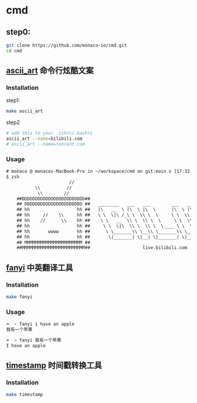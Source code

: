 # cmd

## step0:

```sh
git clone https://github.com/monaco-io/cmd.git
cd cmd
```

## [ascii_art](ascii_art) 命令行炫酷文案

### Installation

step1:

```sh
make ascii_art
```

step2

```sh
# add this to your .zshrc/.bashrc
ascii_art --name=bilibili.com
# ascii_art --name=tencent.com
```

### Usage

```txt
# monaco @ monacos-MacBook-Pro in ~/workspace/cmd on git:main o [17:32:27]
$ zsh
                        //
           \\          //
            \\        //
    ##DDDDDDDDDDDDDDDDDDDDDDDD##
    ## DDDDDDDDDDDDDDDDDDDDDD ##   ________   ___   ___        ___   ________   ___   ___        ___
    ## hh                  hh ##   |\   __  \ |\  \ |\  \      |\  \ |\   __  \ |\  \ |\  \      |\  \
    ## hh     //    \\     hh ##   \ \  \|\ /_\ \  \\ \  \     \ \  \\ \  \|\ /_\ \  \\ \  \     \ \  \
    ## hh    //      \\    hh ##    \ \   __  \\ \  \\ \  \     \ \  \\ \   __  \\ \  \\ \  \     \ \  \
    ## hh                  hh ##     \ \  \|\  \\ \  \\ \  \____ \ \  \\ \  \|\  \\ \  \\ \  \____ \ \  \
    ## hh       wwww       hh ##      \ \_______\\ \__\\ \_______\\ \__\\ \_______\\ \__\\ \_______\\ \__\
    ## hh                  hh ##       \|_______| \|__| \|_______| \|__| \|_______| \|__| \|_______| \|__|
    ## MMMMMMMMMMMMMMMMMMMMMM ##
    ##MMMMMMMMMMMMMMMMMMMMMMMM##                    live.bilibili.com  game.bilibili.com  www.bilibili.com
```

## [fanyi](fanyi) 中英翻译工具

### Installation

```sh
make fanyi
```

### Usage

```sh
➜  ~ fanyi i have an apple
我有一个苹果
```

```sh
➜  ~ fanyi 我有一个苹果
I have an apple
```

## [timestamp](timestamp) 时间戳转换工具

### Installation

```sh
make timestamp
```
